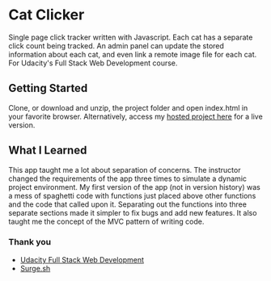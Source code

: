 # Cat Clicker

Single page click tracker written with Javascript. Each cat has a separate click count being tracked. An admin panel can update the stored information about each cat, and even link a remote image file for each cat. For Udacity's Full Stack Web Development course.

## Getting Started
Clone, or download and unzip, the project folder and open index.html in your favorite browser. Alternatively, access my [hosted project here](http://nondescript-nation.surge.sh) for a live version.

## What I Learned
This app taught me a lot about separation of concerns. The instructor changed the requirements of the app three times to simulate a dynamic project environment. My first version of the app (not in version history) was a mess of spaghetti code with functions just placed above other functions and the code that called upon it. Separating out the functions into three separate sections made it simpler to fix bugs and add new features. It also taught me the concept of the MVC pattern of writing code.

### Thank you
- [Udacity Full Stack Web Development](http://www.udacity.com/course/full-stack-web-developer-nanodegree--nd004)
- [Surge.sh](http://surge.sh)
